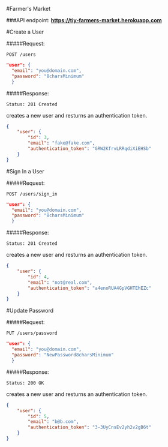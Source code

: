 #Farmer's Market

###API endpoint: <strong>https://tiy-farmers-market.herokuapp.com</strong></p>

#Create a User

#####Request:

`POST /users`

```json
"user": {
  "email": "you@domain.com",
  "password": "8charsMinimum"
  }
```
#####Response:

`Status: 201 Created`

creates a new user and resturns an authentication token.
```json
{
    "user": {
        "id": 3,
        "email": "fake@fake.com",
        "authentication_token": "GRW2KfrvLRRqdiXiEHSb"
    }
}
```

#Sign In a User

#####Request:

`POST /users/sign_in`

```json
"user": {
  "email": "you@domain.com",
  "password": "8charsMinimum"
  }
```
#####Response:

`Status: 201 Created`

creates a new user and resturns an authentication token.
```json
{
    "user": {
        "id": 4,
        "email": "not@real.com",
        "authentication_token": "a4enoRUA4GpVGHTEhEZc"
    }
}
```

#Update Password

#####Request:

`PUT /users/password`

```json
"user": {
  "email": "you@domain.com",
  "password": "NewPassword8charsMinimum"
  }
```
#####Response:

`Status: 200 OK`

creates a new user and resturns an authentication token.
```json
{
    "user": {
        "id": 5,
        "email": "b@b.com",
        "authentication_token": "3-3UyCnsEv2yh2v2gB6t"
    }
}
```

